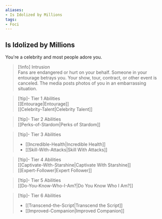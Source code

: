```yaml
---
aliases:
- Is Idolized by Millions
tags:
- Foci
---
```


  
## Is Idolized by Millions  
You're a celebrity and most people adore you.  
 >[!info] Intrusion  
>Fans are endangered or hurt on your behalf. Someone in your entourage betrays you. Your show, tour, contract, or other event is canceled. The media posts photos of you in an embarrassing situation.   

>[!tip]- Tier 1 Abilities  
>[[Entourage|Entourage]]  
>[[Celebrity-Talent|Celebrity Talent]]  

>[!tip]- Tier 2 Abilities  
>[[Perks-of-Stardom|Perks of Stardom]]  

>[!tip]- Tier 3 Abilities  
>- [[Incredible-Health|Incredible Health]]  
>- [[Skill-With-Attacks|Skill With Attacks]]  

>[!tip]- Tier 4 Abilities  
>[[Captivate-With-Starshine|Captivate With Starshine]]  
>[[Expert-Follower|Expert Follower]]  

>[!tip]- Tier 5 Abilities  
>[[Do-You-Know-Who-I-Am?|Do You Know Who I Am?]]  

>[!tip]- Tier 6 Abilities  
>- [[Transcend-the-Script|Transcend the Script]]  
>- [[Improved-Companion|Improved Companion]]